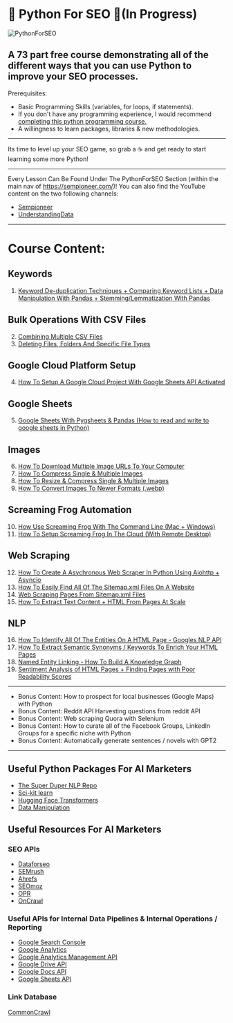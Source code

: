 # 🐍 Python For SEO 🐍(In Progress)

![PythonForSEO](https://sempioneer.com/wp-content/uploads/2020/05/Python-For-SEO.png)

A 73 part free course demonstrating all of the different ways that you can use Python to improve your SEO processes.
----

Prerequisites:
- Basic Programming Skills (variables, for loops, if statements).
- If you don't have any programming experience, I would recommend [completing this python programming course.](https://www.youtube.com/watch?v=rfscVS0vtbw)
- A willingness to learn packages, libraries & new methodologies.

----

Its time to level up your SEO game, so grab a ☕ and get ready to start learning some more Python!

----

Every Lesson Can Be Found Under The PythonForSEO Section (within the main nav of https://sempioneer.com/)!
You can also find the YouTube content on the two following channels:

- [Sempioneer](https://www.youtube.com/channel/UCui38sdG1wWlDk_tgyZiJ_w)
- [UnderstandingData](https://www.youtube.com/channel/UCLKL6bVqM1WM8VJavfokGSg)

----

# Course Content:

## Keywords

1. [Keyword De-duplication Techniques + Comparing Keyword Lists + Data Manipulation With Pandas + Stemming/Lemmatization With Pandas](https://github.com/jamesaphoenix/Python_For_SEO/tree/master/Course/1_Keywords)

## Bulk Operations With CSV Files

2. [Combining Multiple CSV Files](https://github.com/jamesaphoenix/Python_For_SEO/tree/master/Course/2_bulk_csv_operations)
3. [Deleting Files, Folders And Specific File Types](https://github.com/jamesaphoenix/Python_For_SEO/tree/master/Course/3_how_to_delete_multiple_local_files)

## Google Cloud Platform Setup
4. [How To Setup A Google Cloud Project With Google Sheets API Activated](https://github.com/jamesaphoenix/Python_For_SEO/tree/master/Course/4_how_to_setup_a_google_project)

## Google Sheets

5. [Google Sheets With Pygsheets & Pandas (How to read and write to google sheets in Python)](https://github.com/jamesaphoenix/Python_For_SEO/tree/master/Course/5_google_sheets_with_pandas)

## Images

6. [How To Download Multiple Image URLs To Your Computer](https://github.com/jamesaphoenix/Python_For_SEO/tree/master/Course/6_downloading_multiple_images)
7. [How To Compress Single & Multiple Images](https://github.com/jamesaphoenix/Python_For_SEO/tree/master/Course/7_image_compression)
8. [How To Resize & Compress Single & Multiple Images](https://github.com/jamesaphoenix/Python_For_SEO/tree/master/Course/8_resizing_and_compressing_images)
9. [How To Convert Images To Newer Formats (.webp)](https://github.com/jamesaphoenix/Python_For_SEO/tree/master/Course/9_converting_images_to_optimised_formats)

## Screaming Frog Automation

10. [How Use Screaming Frog With The Command Line (Mac + Windows)](https://github.com/jamesaphoenix/Python_For_SEO/tree/master/Course/10_automating_screaming_frog)
11. [How To Setup Screaming Frog In The Cloud (With Remote Desktop)](https://github.com/jamesaphoenix/Python_For_SEO/tree/master/Course/11_cloud_crawling_with_screaming_frog)

## Web Scraping

12. [How To Create A Asychronous Web Scraper In Python Using Aiohttp + Asyncio](#)
13. [How To Easily Find All Of The Sitemap.xml Files On A Website](#)
14. [Web Scraping Pages From Sitemap.xml Files](#)
15. [How To Extract Text Content + HTML From Pages At Scale](#)

## NLP

16. [How To Identify All Of The Entities On A HTML Page - Googles NLP API](#)
17. [How To Extract Semantic Synonyms / Keywords To Enrich Your HTML Pages](#)
18. [Named Entity Linking - How To Build A Knowledge Graph](#)
19. [Sentiment Analysis of HTML Pages + Finding Pages with Poor Readability Scores](#)



<!-- ## Web Scraping & Sitemaps

Web Scraping Pages from Sitemap.xml files
Sitemap Automation

## Schema Optimisation

How to extract schema at scale
How to create video or article schema At Scale

## Google Cloud Platform Continued

Google Page Speed Insights
Creating a BigQuery Datawarehouse with Google Analytics + Google Search Console Data

## Content Performance With Pandas

Content Performance + Leveling Up With Pandas

## Content De-duplication Techniques

Content De-duplication Techniques
Grouping HTML Pages

## The Power Of Python Combinations - https://www.sammyseo.com/product-comparison-keywords/

Comparing Keyword Intersections Between Multiple Keyword Lists (from Xn domains)
Comparing Phrase Cominbations By Generating All Possible Phrases For SaaS Alternative Sales Pages

## Algorithm Updates

Comparing 5 domains across a series of algorithm updates to find the winners vs loosers

## Data Pipelines, DataForSEO & BigQuery

The Comprehensive Guide To GoogleBigQuery With Python
How To Compare GSC Account Permissions vs GA Account Permissions
Creating Data Pipelines with DataForSEO (Data Engineering)

## Advanced API Techniques (Combining multiple APIs and blending data sources)

How to connect to your Bing API Data
Combining PPC & GSC Data to uncover new keyword opportunities for paid search
Identify Keyword Cannabilisation with GSC + GA

## Log File Analysis

Server Log File Analysis

## G-suite Automation

Google Drive Automation

## Wordpress Automation + Shopify

How to automatically update a series of Wordpress Posts from 2019
<!-- How to automatically check all of your blog posts or pages for spelling mistakes - www.grammarbot.io
Creating JSON-LD Schema With Python
How To Find The Fastest Wordpress Theme Using Google Page Speed Insights
How To Find The Fastest Shopify Theme Using Google Page Speed Insights

## Content Promotion

Creating A LinkedIn Bot For Finding Relevant Influencers + Sending Direct Messages
Creating A Facebook Bot For Auto-posting Content To Relevant Groups + Collecting Mod Facebook Accounts For Content Approval

## Automatic Text Generation

Automatically Creating Text With GP2-Simple From LinkedIn Posts - https://github.com/minimaxir/gpt-2-simple
Automatically Creating Title Tags + Meta Descriptions
Automatically Generate Image Captions with Pythia & MMF
Automatically Generate Meta Descriptions At Scale

## Automatic Text Summarisation

Automatically Summarise Your HTML Pages For Social Media Copy

## Media Synthesis

How To Create Featured Images / Author Profile Pictures Using GANs

## Social Media Text-Mining

Creating A Twitter Bot To Automatically Re-tweet Niche Influencer's Posts To Partially Automate Our Twitter Feed
Topic Modelling With Social Media Data
Network Analysis With Social Media Data
How To Do Influencer Research With The Twitter API
Scraping Phone Numbers + Email Addresses Across Twitter, LinkedIn, Web (Email/Phone/First Name + Last Name + Address) -->

<!-- ## Intent Classification

Scraping SERP Intent - https://medium.com/@benjburkholder/uncovering-google-search-intent-serpapi-and-python-9d0f93fcb315
Intent Classification of Keywords With Deep Learning - https://venturebeat.com/2019/11/30/a-super-fast-machine-learning-model-for-finding-user-search-intent/


## Competitor / Content Research

How to automatically track all of your competitors blogging strategy via RSS feeds and email in Python
Find PeopleAlsoAsked Questions
How To Find SERP Feature Content Gaps (Comparing Existing Content Features on the SERPs vs JSON elements that map to these content elements) - https://www.slideshare.net/hamletbatista/scaling-keyword-research-to-find-content-gaps

## Internal Links

Internal Links Graphs with NetworkX + Internal Link Recommendations

## DevOps Automation

How to use Selemium With Python
How to run CRON jobs for SEO
How to run Cloud Functions + Cloud Tasks for SEO
How to run Screaming Frog inside of a .sh bash script / OS packages to automate your ScreamingFrog Data Pipelines!

## SEO Migrations
How To Find A List Of Old URLs with Wayback CDX API

## SEO Testing

SEO Split Test Using Python + CausalImpact + Tag Manager
Stratified Sampling Using Google Analytics + Python
SEO Split-Testing Experiments using Google Tag Manager
CausalImpact for SEO

## SEO Forecasting
Spot (positive/negative) trends in GA (sessions)
Forecasting SEO Traffic with Sarimax + Facebook Prophet -->

----

- Bonus Content: How to prospect for local businesses (Google Maps) with Python
- Bonus Content: Reddit API Harvesting questions from reddit API
- Bonus Content: Web scraping Quora with Selenium
- Bonus Content: How to curate all of the Facebook Groups, LinkedIn Groups for a specific niche with Python
- Bonus Content: Automatically generate sentences / novels with GPT2

----

## Useful Python Packages For AI Marketers
- [The Super Duper NLP Repo](https://notebooks.quantumstat.com/)
- [Sci-kit learn](https://scikit-learn.org/)
- [Hugging Face Transformers](https://huggingface.co/transformers/)
- [Data Manipulation](https://pandas.pydata.org/)

## Useful Resources For AI Marketers
### SEO APIs
- [Dataforseo](https://dataforseo.com/)  
- [SEMrush](https://www.semrush.com/api-documentation/)  
- [Ahrefs](https://ahrefs.com/api)  
- [SEOmoz](https://moz.com/api)
- [OPR](https://www.domcop.com/openpagerank/documentation)  
- [OnCrawl](http://developer.oncrawl.com/)

### Useful APIs for Internal Data Pipelines & Internal Operations / Reporting
- [Google Search Console](https://developers.google.com/webmaster-tools)
- [Google Analytics](https://developers.google.com/analytics/devguides/reporting/core/v4)
- [Google Analytics Management API](https://developers.google.com/analytics/devguides/config/mgmt/v3)
- [Google Drive API](https://developers.google.com/drive/api/v3/about-sdk)
- [Google Docs API](https://developers.google.com/docs/api)
- [Google Sheets API](https://developers.google.com/sheets/api)

### Link Database
[CommonCrawl](https://commoncrawl.org/)
